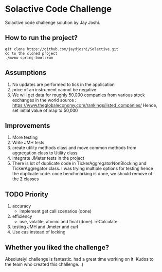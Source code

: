 # Solactive Code Challenge

Solactive code challenge solution by Jay Joshi.

## How to run the project?

```
git clone https://github.com/jaydjoshi/Solactive.git
cd to the cloned project
./mvnw spring-boot:run
```

## Assumptions
1. No updates are performed to tick in the application
2. price of an instrument cannot be negative
3. We will get data for roughly 50,000 companies from various stock exchanges in the world
source : https://www.theglobaleconomy.com/rankings/listed_companies/
Hence, set initial value of map to 50,000

## Improvements
1. More testing
2. Write JMH tests
3. create utility methods class and move common methods from aggregation class to Utility class
4. Integrate JMeter tests in the project
5. There is lot of duplicate code in TickerAggregatorNonBlocking and TickerAggregator class. I was trying multiple options for testing hence the duplicate code.
once benchmarking is done, we should remove of the 2 classes

## TODO Priority
1. accuracy
	- implement get call scenarios (done)
2. efficiency
	- use, volatile, atomic and final (done). reCalculate
3. testing
	JMH and Jmeter and curl
4. Use cas instead of locking
	

## Whether you liked the challenge?
Absolutely! challenge is fantastic. had a great time working on it. Kudos to the team who created this challenge. :)
